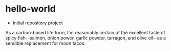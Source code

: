 # hello-world
- initial repository project

As a carbon-based life form, I'm reasonably certain of the excellent taste of spicy fish--salmon, onion power, garlic powder, tarragon, and olive oil--as a sendible replacement for moon tacos.
